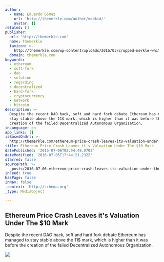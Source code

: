 ```yaml
---
author:
  - name: Eduardo Gómez
    url: 'http://themerkle.com/author/mookid/'
    avatar: {}
related: []
publisher:
  url: 'http://themerkle.com'
  name: Themerkle
  favicon: >-
    http://themerkle.com/wp-content/uploads/2016/03/cropped-merkle-white-1-192x192.png
  domain: themerkle.com
keywords:
  - ethereum
  - soft-fork
  - dao
  - solution
  - regarding
  - decentralized
  - hard-fork
  - cryptocurrency
  - network
  - bitcoin
description: >-
  Despite the recent DAO hack, soft and hard fork debate Ethereum has managed to
  stay stable above the 11$ mark, which is higher than it was before the
  creation of the failed Decentralized Autonomous Organization.
inLanguage: en
app_links: []
isBasedOnUrl: >-
  http://themerkle.com/ethereum-price-crash-leaves-its-valuation-under-the-10-mark/
title: Ethereum Price Crash Leaves it's Valuation Under The $10 Mark
datePublished: '2016-07-06T02:54:48.070Z'
dateModified: '2016-07-05T17:44:21.232Z'
starred: false
sourcePath: >-
  _posts/2016-07-06-ethereum-price-crash-leaves-its-valuation-under-the-dollar10-mar.md
inFeed: true
hasPage: false
inNav: false
_context: 'http://schema.org'
_type: MediaObject

---
```

<article style=""><h1>Ethereum Price Crash Leaves it's Valuation Under The $10 Mark</h1><p>Despite the recent DAO hack, soft and hard fork debate Ethereum has managed to stay stable above the 11$ mark, which is higher than it was before the creation of the failed Decentralized Autonomous Organization.</p><img src="http://themerkle.com/wp-content/uploads/2016/06/shutterstock_317562365.jpg" /></article>
